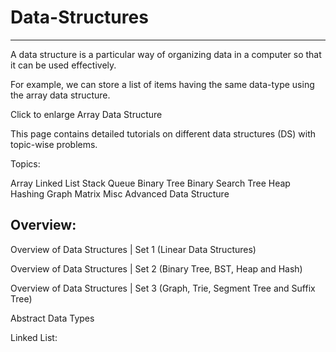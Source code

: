 # Data-Structures
-----------------
A data structure is a particular way of organizing data in a computer so that it can be used effectively.

For example, we can store a list of items having the same data-type using the array data structure.

Click to enlarge
Array Data Structure

This page contains detailed tutorials on different data structures (DS) with topic-wise problems.

Topics:

Array
Linked List
Stack
Queue
Binary Tree
Binary Search Tree
Heap
Hashing
Graph
Matrix
Misc
Advanced Data Structure

Overview:
-----------------------

Overview of Data Structures | Set 1 (Linear Data Structures)

Overview of Data Structures | Set 2 (Binary Tree, BST, Heap and Hash)

Overview of Data Structures | Set 3 (Graph, Trie, Segment Tree and Suffix Tree)

Abstract Data Types

Linked List:


